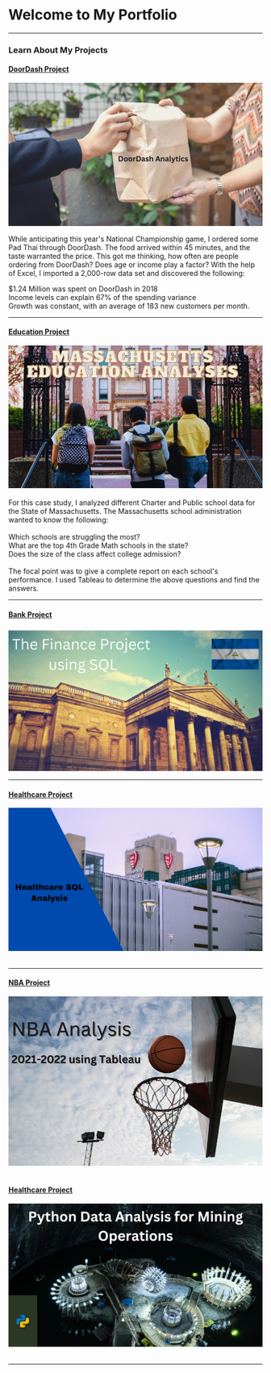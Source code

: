 # Welcome to My Portfolio

---

### Learn About My Projects


#### [DoorDash Project](/DoorDash.md)
[<img src="images/DoorDash.png"/>](https://www.linkedin.com/pulse/doordash-analysis-rick-mata/?trackingId=1TrDIKgSSYeoevKGD3hWXw%3D%3D)

While anticipating this year's National Championship game, I ordered some Pad Thai through DoorDash. The food arrived within 45 minutes, and the taste warranted the price. This got me thinking, how often are people ordering from DoorDash? Does age or income play a factor?
With the help of Excel, I imported a 2,000-row data set and discovered the following: <br>

$1.24 Million was spent on DoorDash in 2018 <br>
Income levels can explain 67% of the spending variance <br>
Growth was constant, with an average of 183 new customers per month.<br>

---
#### [Education Project]()
[<img src="images/MEP.png"/>](https://www.linkedin.com/pulse/massachusetts-school-analytics-rick-mata/?trackingId=ogjZ3nLNQ%2BaTsiDIpuccYQ%3D%3D) <br> <br>
For this case study, I analyzed different Charter and Public school data for the State of Massachusetts. The Massachusetts school administration wanted to know the following: <br> <br>
Which schools are struggling the most? <br>
What are the top 4th Grade Math schools in the state? <br>
Does the size of the class affect college admission? <br> <br>
The focal point was to give a complete report on each school's performance. I used Tableau to determine the above questions and find the answers.


---
#### [Bank Project]()
[<img src= "images/The%20Finance%20Project%20using%20SQL.png"/>](https://www.linkedin.com/pulse/finance-project-using-sql-rick-mata/?trackingId=92JtTVIOQOaQYlaadELfoA%3D%3D)

 

---

#### [Healthcare Project]()
[<img src="images/Healthcare%20SQL.png"/>](https://www.linkedin.com/pulse/healthcare-sql-analysis-rick-mata/?trackingId=0hyWWWeABFFezhZV%2Bazhaw%3D%3D)
<br> <br>


---


#### [NBA Project]()
[<img src="images/Nba Cover.png"/>](https://www.linkedin.com/pulse/nba-analysis-2021-2022-using-tableau-rick-mata/?trackingId=yM3FK%2BU%2BVQd5s63s%2B%2BAVuA%3D%3D) <br> <br>






#### [Healthcare Project]()
[<img src="images/Python Data Analysis for Mining Operations.png"/>](https://www.linkedin.com/pulse/python-data-analysis-mining-operations-rick-mata/?published=t)
<br> <br>


---
